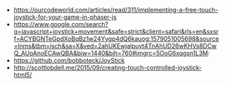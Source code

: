 - https://ourcodeworld.com/articles/read/311/implementing-a-free-touch-joystick-for-your-game-in-phaser-js
- https://www.google.com/search?q=javascript+joystick+movement&safe=strict&client=safari&rls=en&sxsrf=ACYBGNTeGpdXoBqBz1w24Yvgp4dQ6kauog:1579051005698&source=lnms&tbm=isch&sa=X&ved=2ahUKEwjalpuyt4TnAhUD26wKHVs8DCwQ_AUoAnoECAwQBA&biw=1440&bih=760#imgrc=5OoG6xqgsn1L3M:
- https://github.com/bobboteck/JoyStick
- http://scottlobdell.me/2015/09/creating-touch-controlled-joystick-html5/
